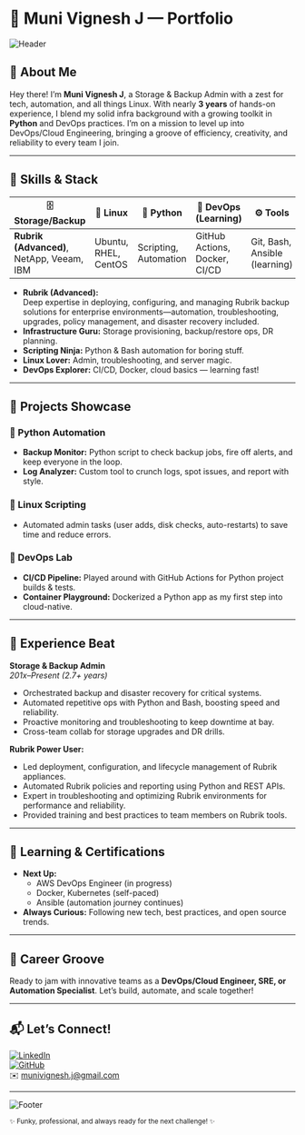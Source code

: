 # 🚀 Muni Vignesh J — Portfolio

![Header](https://capsule-render.vercel.app/api?type=waving&color=gradient&height=160&section=header&text=Muni%20Vignesh%20J&fontSize=38&fontAlign=50&fontColor=ffffff)

## 🎸 About Me

Hey there! I’m **Muni Vignesh J**, a Storage & Backup Admin with a zest for tech, automation, and all things Linux. With nearly **3 years** of hands-on experience, I blend my solid infra background with a growing toolkit in **Python** and DevOps practices. I’m on a mission to level up into DevOps/Cloud Engineering, bringing a groove of efficiency, creativity, and reliability to every team I join.

---

## 🧩 Skills & Stack

| 🗄 Storage/Backup         | 🐧 Linux | 🐍 Python | 🚀 DevOps (Learning) | ⚙️ Tools        |
|--------------------------|----------|-----------|---------------------|----------------|
| **Rubrik (Advanced)**, NetApp, Veeam, IBM | Ubuntu, RHEL, CentOS | Scripting, Automation | GitHub Actions, Docker, CI/CD | Git, Bash, Ansible (learning) |

- **Rubrik (Advanced):**  
  Deep expertise in deploying, configuring, and managing Rubrik backup solutions for enterprise environments—automation, troubleshooting, upgrades, policy management, and disaster recovery included.
- **Infrastructure Guru:** Storage provisioning, backup/restore ops, DR planning.
- **Scripting Ninja:** Python & Bash automation for boring stuff.
- **Linux Lover:** Admin, troubleshooting, and server magic.
- **DevOps Explorer:** CI/CD, Docker, cloud basics — learning fast!

---

## 🌈 Projects Showcase

### 🦾 Python Automation
- **Backup Monitor:** Python script to check backup jobs, fire off alerts, and keep everyone in the loop.
- **Log Analyzer:** Custom tool to crunch logs, spot issues, and report with style.

### 🐧 Linux Scripting
- Automated admin tasks (user adds, disk checks, auto-restarts) to save time and reduce errors.

### 🚧 DevOps Lab
- **CI/CD Pipeline:** Played around with GitHub Actions for Python project builds & tests.
- **Container Playground:** Dockerized a Python app as my first step into cloud-native.

---

## 🥁 Experience Beat

**Storage & Backup Admin**  
*201x–Present (2.7+ years)*

- Orchestrated backup and disaster recovery for critical systems.
- Automated repetitive ops with Python and Bash, boosting speed and reliability.
- Proactive monitoring and troubleshooting to keep downtime at bay.
- Cross-team collab for storage upgrades and DR drills.

**Rubrik Power User:**  
- Led deployment, configuration, and lifecycle management of Rubrik appliances.
- Automated Rubrik policies and reporting using Python and REST APIs.
- Expert in troubleshooting and optimizing Rubrik environments for performance and reliability.
- Provided training and best practices to team members on Rubrik tools.

---

## 🌱 Learning & Certifications

- **Next Up:**  
  - AWS DevOps Engineer (in progress)
  - Docker, Kubernetes (self-paced)
  - Ansible (automation journey continues)
- **Always Curious:** Following new tech, best practices, and open source trends.

---

## 🎯 Career Groove

Ready to jam with innovative teams as a **DevOps/Cloud Engineer, SRE, or Automation Specialist**. Let’s build, automate, and scale together!

---

## 📬 Let’s Connect!

[![LinkedIn](https://img.shields.io/badge/LinkedIn-blue?style=flat&logo=linkedin)](https://www.linkedin.com/in/your-profile)  
[![GitHub](https://img.shields.io/badge/GitHub-181717?style=flat&logo=github)](https://github.com/Muni-vignesh-J)  
✉️ munivignesh.j@gmail.com

---

![Footer](https://capsule-render.vercel.app/api?type=waving&color=gradient&height=120&section=footer)

<sub>✨ Funky, professional, and always ready for the next challenge! ✨</sub>
